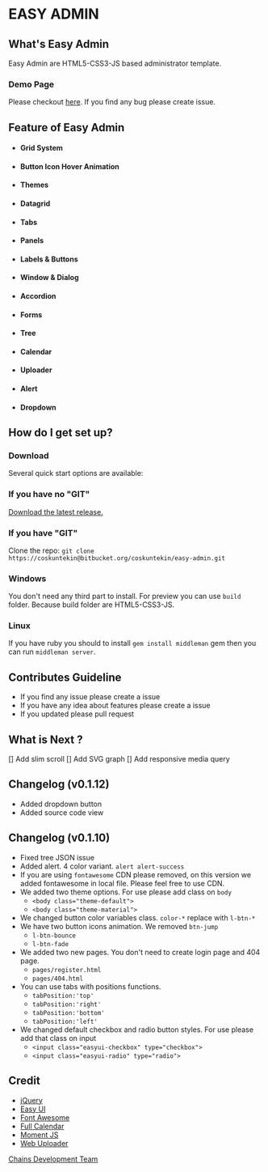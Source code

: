 # EASY ADMIN

## What's Easy Admin

Easy Admin are HTML5-CSS3-JS based administrator template.

### Demo Page

Please checkout [here](http://easy-admin.aer​obatic.io/). If you find any bug please create issue. 

## Feature of Easy Admin

  - #### Grid System
  - #### Button Icon Hover Animation
  - #### Themes
  - #### Datagrid
  - #### Tabs
  - #### Panels
  - #### Labels & Buttons
  - #### Window & Dialog
  - #### Accordion
  - #### Forms
  - #### Tree
  - #### Calendar
  - #### Uploader
  - #### Alert
  - #### Dropdown
  
## How do I get set up?

### Download

Several quick start options are available:

### If you have no "GIT"

[Download the latest release.](https://bitbucket.org/coskuntekin/easy-admin/get/v0.1.12.zip)

###  If you have "GIT"

Clone the repo: `git clone https://coskuntekin@bitbucket.org/coskuntekin/easy-admin.git`

### Windows

You don't need any third part to install. For preview you can use `build` folder. Because build folder are HTML5-CSS3-JS.

### Linux

If you have ruby you should to install `gem install middleman` gem then you can run `middleman server`.

## Contributes Guideline

* If you find any issue please create a issue
* If you have any idea about features please create a issue
* If you updated please pull request

## What is Next ?

[] Add slim scroll 
[] Add SVG graph 
[] Add responsive media query

## Changelog (v0.1.12)

* Added dropdown button
* Added source code view

## Changelog (v0.1.10)

* Fixed tree JSON issue 
* Added alert. 4 color variant. `alert alert-success`
* If you are using `fontawesome` CDN please removed, on this version we added fontawesome in local file. Please feel free to use CDN.
* We added two theme options. For use please add class on `body`
    * `<body class="theme-default">`
    * `<body class="theme-material">`
* We changed button color variables class. `color-*` replace with `l-btn-*`
* We have two button icons animation. We removed `btn-jump`
    * `l-btn-bounce`
    * `l-btn-fade`
* We added two new pages. You don't need to create login page and 404 page.
    * `pages/register.html`
    * `pages/404.html`
* You can use tabs with positions functions.
    * `tabPosition:'top'`
    * `tabPosition:'right'`
    * `tabPosition:'bottom'`
    * `tabPosition:'left'`
* We changed default checkbox and radio button styles. For use please add that class on input
    * `<input class="easyui-checkbox" type="checkbox">`
    * `<input class="easyui-radio" type="radio">`

## Credit

* [jQuery](https://jquery.com/)
* [Easy UI](http://www.jeasyui.com/)
* [Font Awesome](http://fortawesome.github.io/Font-Awesome)
* [Full Calendar](http://fullcalendar.io/)
* [Moment JS](http://momentjs.com/)
* [Web Uploader](http://fex.baidu.com/webuploader/)

[Chains Development Team](http://qianchi.net/jsp/web/homepage)

